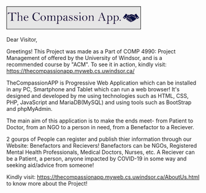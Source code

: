 
<h2><img src="https://github.com/HardikHajela/TheCompassionAPP/blob/main/TheCompassionAPP/test/gitlogo.png" alt="Logo" height="60" align="center"/></h2>

Dear Visitor, 

Greetings! This Project was made as a Part of COMP 4990: Project Management of offered by the University of Windsor, and is a recommended course by "ACM".
To see it in action, kindly visit: https://thecompassionapp.myweb.cs.uwindsor.ca/

TheCompassionAPP is Progressive Web Application which can be installed in any PC, Smartphone and Tablet which can run a web browser! It's designed and developed by me using technologies such as HTML, CSS, PHP, JavaScript and MariaDB(MySQL) and using tools such as BootStrap and phpMyAdmin.

The main aim of this application is to make the ends meet- from Patient to Doctor, from an NGO to a person in need, from a Benefactor to a Reciever.

2 gourps of People can register and publish thier information through our Website: Benefactors and Recievers! Banefactors can be NGOs, Registered Mental Health Professionals, Medical Doctors, Nurses, etc. A Reciever can be a Patient, a person,  anyone impacted by COVID-19 in some way and seeking aid/advice from someone!

Kindly visit: https://thecompassionapp.myweb.cs.uwindsor.ca/AboutUs.html to know more about the Project!
